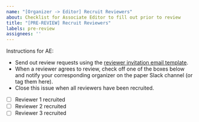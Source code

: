 ```yaml
---
name: "[Organizer -> Editor] Recruit Reviewers"
about: Checklist for Associate Editor to fill out prior to review
title: "[PRE-REVIEW] Recruit Reviewers"
labels: pre-review
assignees: ''
---
```


<!--
## DO NOT EDIT THIS FILE OUTSIDE OF THE journalovi/jovi-workflows REPOSITORY
##
## This file is automatically updated in all repositories within the journalovi
## Github organization whenever the version in journalovi/jovi-workflows is
## changed, so any other edits will be overwritten. To update this file, make
## a commit or pull request at https://github.com/journalovi/jovi-workflows
-->

Instructions for AE:
- Send out review requests using the [reviewer invitation email template](https://docs.google.com/document/d/15ttXvQg7g5JEk2Yzfd9eXSN6oIpc_A61qbuwygthuG0/edit?usp=sharing).
- When a reviewer agrees to review, check off one of the boxes below and notify your corresponding organizer on the paper Slack channel (or tag them here).
- Close this issue when all reviewers have been recruited.

- [ ] Reviewer 1 recruited
- [ ] Reviewer 2 recruited
- [ ] Reviewer 3 recruited
